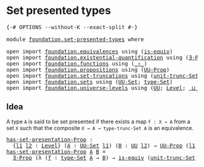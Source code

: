 # Set presented types

<pre class="Agda"><a id="32" class="Symbol">{-#</a> <a id="36" class="Keyword">OPTIONS</a> <a id="44" class="Pragma">--without-K</a> <a id="56" class="Pragma">--exact-split</a> <a id="70" class="Symbol">#-}</a>

<a id="75" class="Keyword">module</a> <a id="82" href="foundation.set-presented-types.html" class="Module">foundation.set-presented-types</a> <a id="113" class="Keyword">where</a>

<a id="120" class="Keyword">open</a> <a id="125" class="Keyword">import</a> <a id="132" href="foundation.equivalences.html" class="Module">foundation.equivalences</a> <a id="156" class="Keyword">using</a> <a id="162" class="Symbol">(</a><a id="163" href="foundation-core.equivalences.html#1542" class="Function">is-equiv</a><a id="171" class="Symbol">)</a>
<a id="173" class="Keyword">open</a> <a id="178" class="Keyword">import</a> <a id="185" href="foundation.existential-quantification.html" class="Module">foundation.existential-quantification</a> <a id="223" class="Keyword">using</a> <a id="229" class="Symbol">(</a><a id="230" href="foundation.existential-quantification.html#1645" class="Function">∃-Prop</a><a id="236" class="Symbol">)</a>
<a id="238" class="Keyword">open</a> <a id="243" class="Keyword">import</a> <a id="250" href="foundation.functions.html" class="Module">foundation.functions</a> <a id="271" class="Keyword">using</a> <a id="277" class="Symbol">(</a><a id="278" href="foundation-core.functions.html#407" class="Function Operator">_∘_</a><a id="281" class="Symbol">)</a>
<a id="283" class="Keyword">open</a> <a id="288" class="Keyword">import</a> <a id="295" href="foundation.propositions.html" class="Module">foundation.propositions</a> <a id="319" class="Keyword">using</a> <a id="325" class="Symbol">(</a><a id="326" href="foundation-core.propositions.html#1322" class="Function">UU-Prop</a><a id="333" class="Symbol">)</a>
<a id="335" class="Keyword">open</a> <a id="340" class="Keyword">import</a> <a id="347" href="foundation.set-truncations.html" class="Module">foundation.set-truncations</a> <a id="374" class="Keyword">using</a> <a id="380" class="Symbol">(</a><a id="381" href="foundation.set-truncations.html#3650" class="Postulate">unit-trunc-Set</a><a id="395" class="Symbol">)</a>
<a id="397" class="Keyword">open</a> <a id="402" class="Keyword">import</a> <a id="409" href="foundation.sets.html" class="Module">foundation.sets</a> <a id="425" class="Keyword">using</a> <a id="431" class="Symbol">(</a><a id="432" href="foundation-core.sets.html#1177" class="Function">UU-Set</a><a id="438" class="Symbol">;</a> <a id="440" href="foundation-core.sets.html#1291" class="Function">type-Set</a><a id="448" class="Symbol">)</a>
<a id="450" class="Keyword">open</a> <a id="455" class="Keyword">import</a> <a id="462" href="foundation.universe-levels.html" class="Module">foundation.universe-levels</a> <a id="489" class="Keyword">using</a> <a id="495" class="Symbol">(</a><a id="496" href="foundation-core.universe-levels.html#222" class="Primitive">UU</a><a id="498" class="Symbol">;</a> <a id="500" href="Agda.Primitive.html#597" class="Postulate">Level</a><a id="505" class="Symbol">;</a> <a id="507" href="Agda.Primitive.html#810" class="Primitive Operator">_⊔_</a><a id="510" class="Symbol">)</a>
</pre>
## Idea

A type `A` is said to be set presented if there exists a map `f : X → A` from a set `X` such that the composite `X → A → type-trunc-Set A` is an equivalence.

<pre class="Agda"><a id="has-set-presentation-Prop"></a><a id="693" href="foundation.set-presented-types.html#693" class="Function">has-set-presentation-Prop</a> <a id="719" class="Symbol">:</a>
  <a id="723" class="Symbol">{</a><a id="724" href="foundation.set-presented-types.html#724" class="Bound">l1</a> <a id="727" href="foundation.set-presented-types.html#727" class="Bound">l2</a> <a id="730" class="Symbol">:</a> <a id="732" href="Agda.Primitive.html#597" class="Postulate">Level</a><a id="737" class="Symbol">}</a> <a id="739" class="Symbol">(</a><a id="740" href="foundation.set-presented-types.html#740" class="Bound">A</a> <a id="742" class="Symbol">:</a> <a id="744" href="foundation-core.sets.html#1177" class="Function">UU-Set</a> <a id="751" href="foundation.set-presented-types.html#724" class="Bound">l1</a><a id="753" class="Symbol">)</a> <a id="755" class="Symbol">(</a><a id="756" href="foundation.set-presented-types.html#756" class="Bound">B</a> <a id="758" class="Symbol">:</a> <a id="760" href="foundation-core.universe-levels.html#222" class="Primitive">UU</a> <a id="763" href="foundation.set-presented-types.html#727" class="Bound">l2</a><a id="765" class="Symbol">)</a> <a id="767" class="Symbol">→</a> <a id="769" href="foundation-core.propositions.html#1322" class="Function">UU-Prop</a> <a id="777" class="Symbol">(</a><a id="778" href="foundation.set-presented-types.html#724" class="Bound">l1</a> <a id="781" href="Agda.Primitive.html#810" class="Primitive Operator">⊔</a> <a id="783" href="foundation.set-presented-types.html#727" class="Bound">l2</a><a id="785" class="Symbol">)</a>
<a id="787" href="foundation.set-presented-types.html#693" class="Function">has-set-presentation-Prop</a> <a id="813" href="foundation.set-presented-types.html#813" class="Bound">A</a> <a id="815" href="foundation.set-presented-types.html#815" class="Bound">B</a> <a id="817" class="Symbol">=</a>
  <a id="821" href="foundation.existential-quantification.html#1645" class="Function">∃-Prop</a> <a id="828" class="Symbol">(λ</a> <a id="831" class="Symbol">(</a><a id="832" href="foundation.set-presented-types.html#832" class="Bound">f</a> <a id="834" class="Symbol">:</a> <a id="836" href="foundation-core.sets.html#1291" class="Function">type-Set</a> <a id="845" href="foundation.set-presented-types.html#813" class="Bound">A</a> <a id="847" class="Symbol">→</a> <a id="849" href="foundation.set-presented-types.html#815" class="Bound">B</a><a id="850" class="Symbol">)</a> <a id="852" class="Symbol">→</a> <a id="854" href="foundation-core.equivalences.html#1542" class="Function">is-equiv</a> <a id="863" class="Symbol">(</a><a id="864" href="foundation.set-truncations.html#3650" class="Postulate">unit-trunc-Set</a> <a id="879" href="foundation-core.functions.html#407" class="Function Operator">∘</a> <a id="881" href="foundation.set-presented-types.html#832" class="Bound">f</a><a id="882" class="Symbol">))</a>
</pre>
